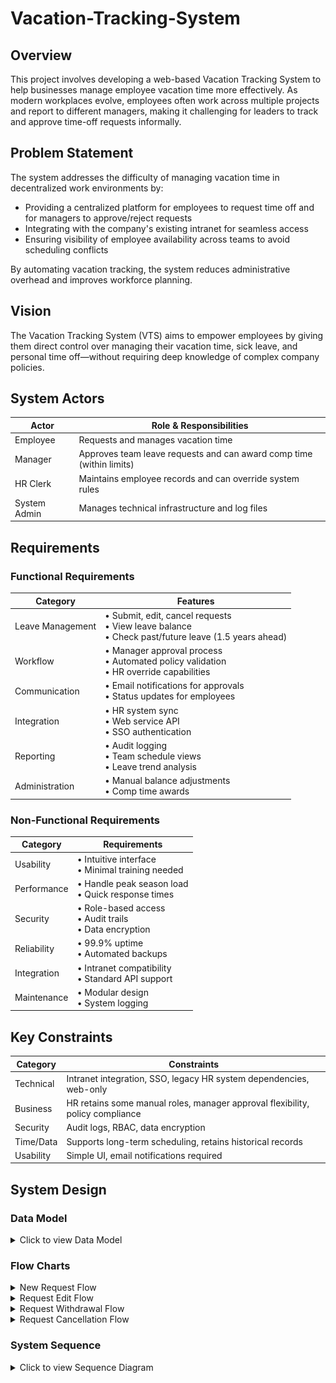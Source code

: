 # Vacation-Tracking-System

## Overview

This project involves developing a web-based Vacation Tracking System to help businesses manage employee vacation time more effectively. As modern workplaces evolve, employees often work across multiple projects and report to different managers, making it challenging for leaders to track and approve time-off requests informally.

## Problem Statement

The system addresses the difficulty of managing vacation time in decentralized work environments by:

-   Providing a centralized platform for employees to request time off and for managers to approve/reject requests
-   Integrating with the company's existing intranet for seamless access
-   Ensuring visibility of employee availability across teams to avoid scheduling conflicts

By automating vacation tracking, the system reduces administrative overhead and improves workforce planning.

## Vision

The Vacation Tracking System (VTS) aims to empower employees by giving them direct control over managing their vacation time, sick leave, and personal time off—without requiring deep knowledge of complex company policies.

## System Actors

| Actor        | Role & Responsibilities                                              |
| ------------ | -------------------------------------------------------------------- |
| Employee     | Requests and manages vacation time                                   |
| Manager      | Approves team leave requests and can award comp time (within limits) |
| HR Clerk     | Maintains employee records and can override system rules             |
| System Admin | Manages technical infrastructure and log files                       |

## Requirements

### Functional Requirements

| Category         | Features                                                                                               |
| ---------------- | ------------------------------------------------------------------------------------------------------ |
| Leave Management | • Submit, edit, cancel requests<br>• View leave balance<br>• Check past/future leave (1.5 years ahead) |
| Workflow         | • Manager approval process<br>• Automated policy validation<br>• HR override capabilities              |
| Communication    | • Email notifications for approvals<br>• Status updates for employees                                  |
| Integration      | • HR system sync<br>• Web service API<br>• SSO authentication                                          |
| Reporting        | • Audit logging<br>• Team schedule views<br>• Leave trend analysis                                     |
| Administration   | • Manual balance adjustments<br>• Comp time awards                                                     |

### Non-Functional Requirements

| Category    | Requirements                                               |
| ----------- | ---------------------------------------------------------- |
| Usability   | • Intuitive interface<br>• Minimal training needed         |
| Performance | • Handle peak season load<br>• Quick response times        |
| Security    | • Role-based access<br>• Audit trails<br>• Data encryption |
| Reliability | • 99.9% uptime<br>• Automated backups                      |
| Integration | • Intranet compatibility<br>• Standard API support         |
| Maintenance | • Modular design<br>• System logging                       |

## Key Constraints

| Category  | Constraints                                                                   |
| --------- | ----------------------------------------------------------------------------- |
| Technical | Intranet integration, SSO, legacy HR system dependencies, web-only            |
| Business  | HR retains some manual roles, manager approval flexibility, policy compliance |
| Security  | Audit logs, RBAC, data encryption                                             |
| Time/Data | Supports long-term scheduling, retains historical records                     |
| Usability | Simple UI, email notifications required                                       |

## System Design

### Data Model

<details>
<summary>Click to view Data Model</summary>

![Data Model](Data%20Modal/Data-Modal.png)

</details>

### Flow Charts

<details>
<summary>New Request Flow</summary>

![New Request Flow](Flow%20Charts/New-request-flow.png)

</details>

<details>
<summary>Request Edit Flow</summary>

![Request Edit Flow](Flow%20Charts/Request-edit-flow.png)

</details>

<details>
<summary>Request Withdrawal Flow</summary>

![Request Withdrawal Flow](Flow%20Charts/Request-withdrawal-flow.png)

</details>

<details>
<summary>Request Cancellation Flow</summary>

![Request Cancellation Flow](Flow%20Charts/Request-cancellation-flow.png)

</details>

### System Sequence

<details>
<summary>Click to view Sequence Diagram</summary>

![Sequence Diagram](Sequence%20Diagram/Sequence%20Diagram.png)

</details>
